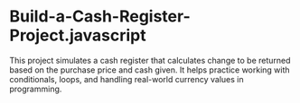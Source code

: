 # Build-a-Cash-Register-Project.javascript
This project simulates a cash register that calculates change to be returned based on the purchase price and cash given. It helps practice working with conditionals, loops, and handling real-world currency values in programming.

